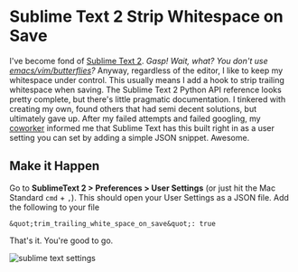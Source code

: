 # Sublime Text 2 Strip Whitespace on Save

I've become fond of [Sublime Text 2](http://www.sublimetext.com/2).  _Gasp!
 Wait, what?  You don't use
[emacs/vim/butterflies](http://xkcd.com/378/)?_ Anyway, regardless of the editor, I like to keep
my whitespace under control.  This usually means I add a hook
to strip trailing whitespace when saving.  The Sublime Text 2 Python API
reference looks pretty complete, but there's little pragmatic
documentation.  I tinkered with creating my own, found others that had semi decent solutions, but ultimately gave up.  After my failed attempts and failed googling, my [coworker](http://twitter.com/tomschlick) informed me
that Sublime Text has this built right in as a user setting you can set by
adding a simple JSON snippet.  Awesome.

## Make it Happen

Go to **SublimeText 2 > Preferences > User Settings** (or just hit the Mac
Standard `cmd` + `,`).  This should open your User Settings as a JSON file.
 Add the following to your file

    &quot;trim_trailing_white_space_on_save&quot;: true

That's it.  You're good to go.

![sublime text settings](http://cl.ly/3S0o12412X0M0G2U0m2l/Screen%20shot%202012-05-04%20at%2011.33.02%20AM.png)